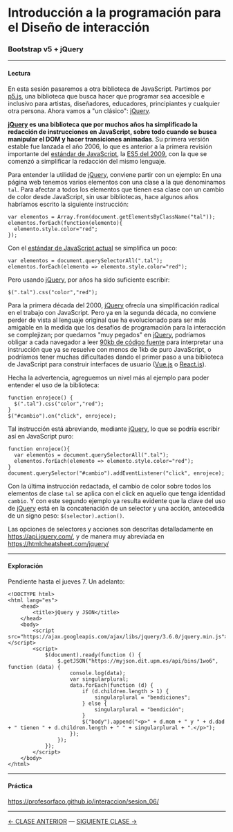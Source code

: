 # Introducción a la programación para el Diseño de interacción

### Bootstrap v5 + jQuery

- - - - - - - - 

#### Lectura

En esta sesión pasaremos a otra biblioteca de JavaScript. Partimos por [p5.js](https://p5js.org/es/), una biblioteca que busca hacer que programar sea accesible e inclusivo para artistas, diseñadores, educadores, principiantes y cualquier otra persona. Ahora vamos a "un clásico": [jQuery](https://jquery.com/). 

**[jQuery](https://jquery.com/) es una biblioteca que por muchos años ha simplificado la redacción de instrucciones en JavaScript, sobre todo cuando se busca manipular el DOM y hacer transiciones animadas**. Su primera versión estable fue lanzada el año 2006, lo que es anterior a la primera revisión importante del [estándar de JavaScript](https://en.wikipedia.org/wiki/ECMAScript), la [ES5 del 2009](https://www.w3schools.com/js/js_es5.asp), con la que se comenzó a simplificar la redacción del mismo lenguaje.

Para entender la utilidad de [jQuery](https://jquery.com/), conviene partir con un ejemplo: En una página web tenemos varios elementos con una clase a la que denominamos `tal`. Para afectar a todos los elementos que tienen esa clase con un cambio de color desde JavaScript, sin usar bibliotecas, hace algunos años habríamos escrito la siguiente instrucción:

```
var elementos = Array.from(document.getElementsByClassName("tal"));
elementos.forEach(function(elemento){
  elemento.style.color="red";
});
```

Con el [estándar de JavaScript actual](https://www.w3schools.com/js/js_versions.asp) se simplifica un poco:

```
var elementos = document.querySelectorAll(".tal");
elementos.forEach(elemento => elemento.style.color="red");
```

Pero usando [jQuery](https://jquery.com/), por años ha sido suficiente escribir:

```
$(".tal").css("color","red");
```

Para la primera década del 2000, [jQuery](https://jquery.com/) ofrecía una simplificación radical en el trabajo con JavaScript. Pero ya en la segunda década, no conviene perder de vista al lenguaje original que ha evolucionado para ser más amigable en la medida que los desafíos de programación para la interacción se complejizan; por quedarnos "muy pegados" en [jQuery](https://jquery.com/), podríamos obligar a cada navegador a leer [90kb de código fuente](https://code.jquery.com/jquery-3.6.0.min.js) para interpretar una instrucción que ya se resuelve con menos de 1kb de puro JavaScript, o podríamos tener muchas dificultades dando el primer paso a una biblioteca de JavaScript para construir interfaces de usuario ([Vue.js](https://v3.vuejs.org/) o [React.js](https://es.reactjs.org/)).

Hecha la advertencia, agreguemos un nivel más al ejemplo para poder entender el uso de la biblioteca: 

```
function enrojece() {
  $(".tal").css("color","red");
}
$("#cambio").on("click", enrojece);
```

Tal instrucción está abreviando, mediante [jQuery](https://jquery.com/), lo que se podría escribir así en JavaScript puro:

```
function enrojece(){
  var elementos = document.querySelectorAll(".tal");
  elementos.forEach(elemento => elemento.style.color="red");  
}
document.querySelector("#cambio").addEventListener("click", enrojece);
```

Con la última instrucción redactada, el cambio de color sobre todos los elementos de clase `tal` se aplica con el click en aquello que tenga identidad `cambio`. Y con este segundo ejemplo ya resulta evidente que la clave del uso de [jQuery](https://jquery.com/) está en la concatenación de un selector y una acción, antecedida de un signo peso: `$(selector).action()`. 

Las opciones de selectores y acciones son descritas detalladamente en https://api.jquery.com/, y de manera muy abreviada en https://htmlcheatsheet.com/jquery/

- - - - - - -

#### Exploración

Pendiente hasta el jueves 7. Un adelanto: 

```
<!DOCTYPE html>
<html lang="es">
    <head>
        <title>jQuery y JSON</title>
    </head>
    <body>
        <script src="https://ajax.googleapis.com/ajax/libs/jquery/3.6.0/jquery.min.js"></script>
        <script>
            $(document).ready(function () {
                $.getJSON("https://myjson.dit.upm.es/api/bins/1wo6", function (data) {
                    console.log(data);
                    var singularplural;
                    data.forEach(function (d) {
                        if (d.children.length > 1) {
                            singularplural = "bendiciones";
                        } else {
                            singularplural = "bendición";
                        }
                        $("body").append("<p>" + d.mom + " y " + d.dad + " tienen " + d.children.length + " " + singularplural + ".</p>");
                    });
                });
            });
        </script>
    </body>
</html>
```

- - - - - - -

#### Práctica

https://profesorfaco.github.io/interaccion/sesion_06/

- - - - - - - 


[← CLASE ANTERIOR](https://github.com/profesorfaco/interaccion/tree/main/sesion_05) — [SIGUIENTE CLASE →](https://github.com/profesorfaco/interaccion/tree/main/sesion_07)
